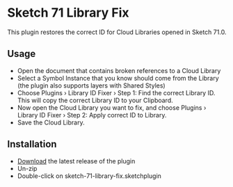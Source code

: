 # Sketch 71 Library Fix

This plugin restores the correct ID for Cloud Libraries opened in Sketch 71.0.

## Usage

- Open the document that contains broken references to a Cloud Library
- Select a Symbol Instance that you know should come from the Library (the plugin also supports layers with Shared Styles)
- Choose Plugins › Library ID Fixer › Step 1: Find the correct Library ID. This will copy the correct Library ID to your Clipboard.
- Now open the Cloud Library you want to fix, and choose Plugins › Library ID Fixer › Step 2: Apply correct ID to Library.
- Save the Cloud Library.

## Installation

- [Download](../../releases/latest/download/sketch-71-library-fix.sketchplugin.zip) the latest release of the plugin
- Un-zip
- Double-click on sketch-71-library-fix.sketchplugin